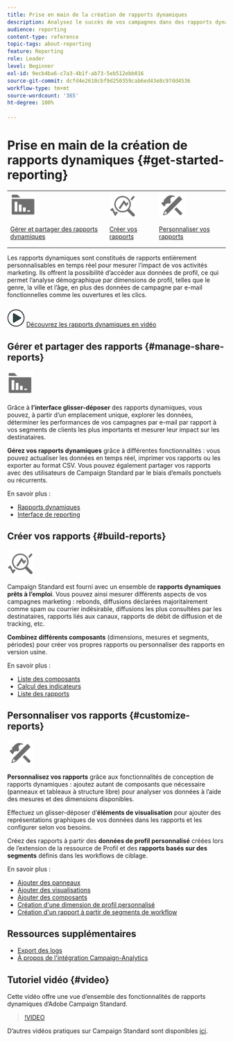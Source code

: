```yaml
---
title: Prise en main de la création de rapports dynamiques
description: Analysez le succès de vos campagnes dans des rapports dynamiques intégrés ou personnalisés.
audience: reporting
content-type: reference
topic-tags: about-reporting
feature: Reporting
role: Leader
level: Beginner
exl-id: 9ecb4ba6-c7a3-4b1f-ab73-5eb512ebb016
source-git-commit: dcfd4e2610cbf9d250359cab6ed43e8c97dd4536
workflow-type: tm+mt
source-wordcount: '365'
ht-degree: 100%

---
```


# Prise en main de la création de rapports dynamiques {#get-started-reporting}

<table>
<tr>
<td><img src="assets/do-not-localize/icon_manage.svg" width="60px"><p><a href="#manage-share-reports">Gérer et partager des rapports dynamiques</a></p></td>
<td><img src="assets/do-not-localize/icon_build.svg" width="60px"><p><a href="#build-reports">Créer vos rapports</a></p></td>
<td><img src="assets/do-not-localize/icon_customize.svg" width="60px"><p><a href="#customize-reports">Personnaliser vos rapports</a></p></td></tr>
</table>

Les rapports dynamiques sont constitués de rapports entièrement personnalisables en temps réel pour mesurer l’impact de vos activités marketing. Ils offrent la possibilité d’accéder aux données de profil, ce qui permet l’analyse démographique par dimensions de profil, telles que le genre, la ville et l’âge, en plus des données de campagne par e-mail fonctionnelles comme les ouvertures et les clics.

![](assets/do-not-localize/how-to-video.png) [Découvrez les rapports dynamiques en vidéo](#video)

## Gérer et partager des rapports {#manage-share-reports}

<img src="assets/do-not-localize/icon_manage.svg" width="60px">

Grâce à **l’interface glisser-déposer** des rapports dynamiques, vous pouvez, à partir d’un emplacement unique, explorer les données, déterminer les performances de vos campagnes par e-mail par rapport à vos segments de clients les plus importants et mesurer leur impact sur les destinataires.

**Gérez vos rapports dynamiques** grâce à différentes fonctionnalités : vous pouvez actualiser les données en temps réel, imprimer vos rapports ou les exporter au format CSV. Vous pouvez également partager vos rapports avec des utilisateurs de Campaign Standard par le biais d’emails ponctuels ou récurrents.

En savoir plus :

* [Rapports dynamiques](../../reporting/using/about-dynamic-reports.md)
* [Interface de reporting](../../reporting/using/reporting-interface.md)

## Créer vos rapports {#build-reports}

<img src="assets/do-not-localize/icon_build.svg" width="60px">

Campaign Standard est fourni avec un ensemble de **rapports dynamiques prêts à l’emploi**. Vous pouvez ainsi mesurer différents aspects de vos campagnes marketing : rebonds, diffusions déclarées majoritairement comme spam ou courrier indésirable, diffusions les plus consultées par les destinataires, rapports liés aux canaux, rapports de débit de diffusion et de tracking, etc.

**Combinez différents composants** (dimensions, mesures et segments, périodes) pour créer vos propres rapports ou personnaliser des rapports en version usine.

En savoir plus :

* [Liste des composants](../../reporting/using/list-of-components.md)
* [Calcul des indicateurs](../../reporting/using/indicator-calculation.md)
* [Liste des rapports](../../reporting/using/defining-the-report-period.md)

## Personnaliser vos rapports {#customize-reports}

<img src="assets/do-not-localize/icon_customize.svg" width="60px">

**Personnalisez vos rapports** grâce aux fonctionnalités de conception de rapports dynamiques : ajoutez autant de composants que nécessaire (panneaux et tableaux à structure libre) pour analyser vos données à l’aide des mesures et des dimensions disponibles.

Effectuez un glisser-déposer d’**éléments de visualisation** pour ajouter des représentations graphiques de vos données dans les rapports et les configurer selon vos besoins.

Créez des rapports à partir des **données de profil personnalisé** créées lors de l’extension de la ressource de Profil et des **rapports basés sur des segments** définis dans les workflows de ciblage.

En savoir plus :

* [Ajouter des panneaux](../../reporting/using/adding-panels.md)
* [Ajouter des visualisations](../../reporting/using/adding-visualizations.md)
* [Ajouter des composants](../../reporting/using/adding-components.md)
* [Création d&#39;une dimension de profil personnalisé](../../reporting/using/creating-a-custom-profile-dimension.md)
* [Création d&#39;un rapport à partir de segments de workflow](../../reporting/using/creating-a-report-workflow-segment.md)

## Ressources supplémentaires

* [Export des logs](../../automating/using/exporting-logs.md)
* [À propos de l&#39;intégration Campaign-Analytics](../../integrating/using/about-campaign-analytics-integration.md)

## Tutoriel vidéo {#video}

Cette vidéo offre une vue d’ensemble des fonctionnalités de rapports dynamiques d’Adobe Campaign Standard.

>[!VIDEO](https://video.tv.adobe.com/v/38312?quality=12&captions=fre_fr)

D’autres vidéos pratiques sur Campaign Standard sont disponibles [ici](https://experienceleague.adobe.com/docs/campaign-standard-learn/tutorials/overview.html?lang=fr).
